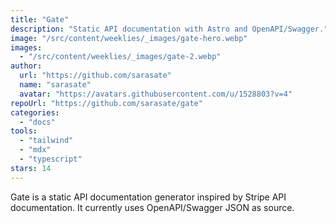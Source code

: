 ```yaml
---
title: "Gate"
description: "Static API documentation with Astro and OpenAPI/Swagger."
image: "/src/content/weeklies/_images/gate-hero.webp"
images:
  - "/src/content/weeklies/_images/gate-2.webp"
author:
  url: "https://github.com/sarasate"
  name: "sarasate"
  avatar: "https://avatars.githubusercontent.com/u/1528803?v=4"
repoUrl: "https://github.com/sarasate/gate"
categories:
  - "docs"
tools:
  - "tailwind"
  - "mdx"
  - "typescript"
stars: 14
---
```


<p>
  Gate is a static API documentation generator inspired by Stripe API documentation. It currently
  uses OpenAPI/Swagger JSON as source.
</p>
